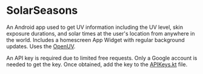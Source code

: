 # SolarSeasons

An Android app used to get UV information including the UV level, skin exposure durations, and solar times at the user's location from anywhere in the world. Includes a homescreen App Widget with regular background updates. Uses the [OpenUV](https://www.openuv.io/).

An API key is required due to limited free requests. Only a Google account is needed to get the key. Once obtained, add the key to the [APIKeys.kt](./app/src/main/java/com/johnseymour/solarseasons/api/APIKeys.kt) file.
